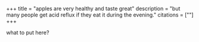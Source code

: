 +++
title = "apples are very healthy and taste great"
description = "but many people get acid reflux if they eat it during the evening."
citations = [""]
+++

what to put here?